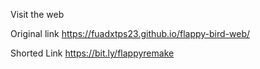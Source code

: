 Visit the web

Original link https://fuadxtps23.github.io/flappy-bird-web/

Shorted Link https://bit.ly/flappyremake

